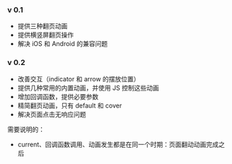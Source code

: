 ### v 0.1
* 提供三种翻页动画
* 提供横竖屏翻页操作
* 解决 iOS 和 Android 的兼容问题


### v 0.2
* 改善交互（indicator 和 arrow 的摆放位置）
* 提供几种常用的内置动画，并使用 JS 控制这些动画
* 增加回调函数，提供必要参数
* 精简翻页动画，只有 default 和 cover
* 解决页面点击无响应问题



需要说明的：
* current、回调函数调用、动画发生都是在同一个时期：页面翻动动画完成之后
